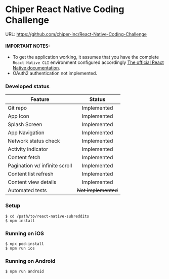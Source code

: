 # Chiper React Native Coding Challenge
URL: https://github.com/chiper-inc/React-Native-Coding-Challenge

#### IMPORTANT NOTES:
* To get the application working, it assumes that you have the complete `React Native CLI` environment configured accordingly [The official React Native documentation](https://reactnative.dev/docs/environment-setup).
* OAuth2 authentication not implemented.

### Developed status
Feature | Status
--- | :---:
Git repo | Implemented
App Icon | Implemented
Splash Screen | Implemented
App Navigation | Implemented
Network status check | Implemented
Activity indicator | Implemented
Content fetch | Implemented
Pagination w/ infinite scroll | Implemented
Content list refresh | Implemented
Content view details | Implemented
Automated tests | ~~Not implemented~~

### Setup
```
$ cd /path/to/react-native-subreddits
$ npm install
```

### Running on iOS
```
$ npx pod-install
$ npm run ios
```

### Running on Android
```
$ npm run android
```
